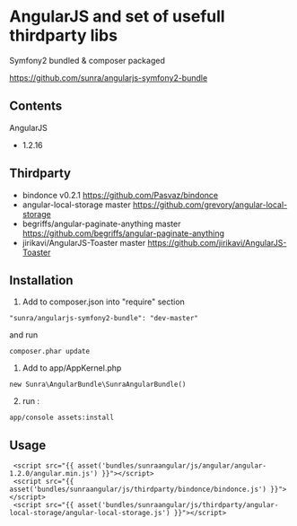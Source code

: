 AngularJS and set of usefull thirdparty libs
===============================================

Symfony2 bundled & composer packaged

https://github.com/sunra/angularjs-symfony2-bundle


Contents
--------
AngularJS 
- 1.2.16

Thirdparty
-------
- bindonce                              v0.2.1  https://github.com/Pasvaz/bindonce
- angular-local-storage                 master  https://github.com/grevory/angular-local-storage
- begriffs/angular-paginate-anything    master  https://github.com/begriffs/angular-paginate-anything
- jirikavi/AngularJS-Toaster            master  https://github.com/jirikavi/AngularJS-Toaster


Installation
------------

1. Add to composer.json into "require" section
```
"sunra/angularjs-symfony2-bundle": "dev-master"
```
and run 
```
composer.phar update
```

1. Add to app/AppKernel.php
```
new Sunra\AngularBundle\SunraAngularBundle()
```

2. run :
```
app/console assets:install
```


Usage
-----
```
 <script src="{{ asset('bundles/sunraangular/js/angular/angular-1.2.0/angular.min.js') }}"></script> 
 <script src="{{ asset('bundles/sunraangular/js/thirdparty/bindonce/bindonce.js') }}"></script>
 <script src="{{ asset('bundles/sunraangular/js/thirdparty/angular-local-storage/angular-local-storage.js') }}"></script>






```